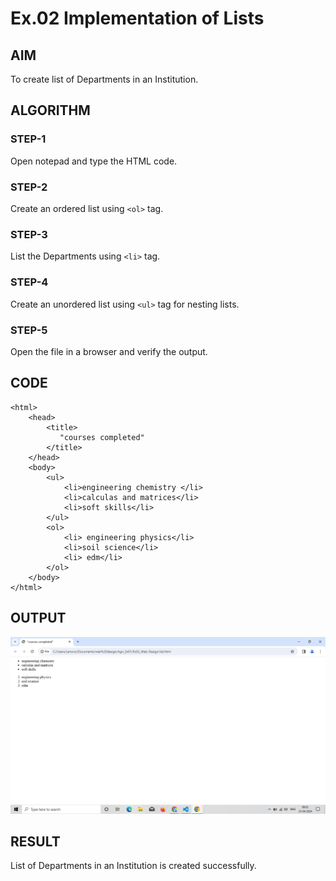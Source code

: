 # Ex.02 Implementation of Lists
## AIM
  To create list of Departments in an Institution.

## ALGORITHM
### STEP-1
  Open notepad and type the HTML code.

### STEP-2
  Create an ordered list using ```<ol>``` tag.

### STEP-3
  List the Departments using ```<li>``` tag.

### STEP-4
  Create an unordered list using ```<ul>``` tag for nesting lists.

### STEP-5
  Open the file in a browser and verify the output.
  
## CODE
```
<html>
    <head>
        <title>
           "courses completed"
        </title>
    </head>
    <body>
        <ul> 
            <li>engineering chemistry </li>
            <li>calculas and matrices</li>
            <li>soft skills</li>
        </ul>
        <ol>
            <li> engineering physics</li>
            <li>soil science</li>
            <li> edm</li>
        </ol>
    </body>
</html>
```

## OUTPUT
![alt text](<Screenshot (5).png>)

## RESULT
  List of Departments in an Institution is created successfully.
